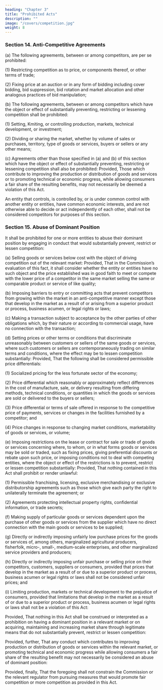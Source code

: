 ```yaml
---
heading: "Chapter 3"
title: "Prohibited Acts"
description: ""
image: "/covers/competition.jpg"
weight: 8
---
```



### Section 14. Anti-Competitive Agreements

(a) The following agreements, between or among competitors, are per se prohibited:

(1) Restricting competition as to price, or components thereof, or other terms of trade;

(2) Fixing price at an auction or in any form of bidding including cover bidding, bid suppression, bid rotation and market allocation and other analogous practices of bid manipulation;


(b) The following agreements, between or among competitors which have the object or effect of substantially preventing, restricting or lessening competition shall be prohibited:

(1) Setting, Kmiting, or controlling production, markets, technical development, or investment;

(2) Dividing or sharing the market, whether by volume of sales or purchases, territory, type of goods or services, buyers or sellers or any other means;


(c) Agreements other than those specified in (a) and (b) of this section which have the object or effect of substantially preventing, restricting or lessening competition shall also be prohibited: Provided, Those which contribute to improving the production or distribution of goods and services or to promoting technical or economic progress, while allowing consumers a fair share of the resulting benefits, may not necessarily be deemed a violation of this Act.

An entity that controls, is controlled by, or is under common control with another entity or entities, have common economic interests, and are not otherwise able to decide or act independently of each other, shall not be considered competitors for purposes of this section.


### Section 15. Abuse of Dominant Position

It shall be prohibited for one or more entities to abuse their dominant position by engaging in conduct that would substantially prevent, restrict or lessen competition:

(a) Selling goods or services below cost with the object of driving competition out of the relevant market: Provided, That in the Commission’s evaluation of this fact, it shall consider whether the entity or entities have no such object and the price established was in good faith to meet or compete with the lower price of a competitor in the same market selling the same or comparable product or service of like quality;

(b) Imposing barriers to entry or committing acts that prevent competitors from growing within the market in an anti-competitive manner except those that develop in the market as a result of or arising from a superior product or process, business acumen, or legal rights or laws;

(c) Making a transaction subject to acceptance by the other parties of other obligations which, by their nature or according to commercial usage, have no connection with the transaction;

(d) Setting prices or other terms or conditions that discriminate unreasonably between customers or sellers of the same goods or services, where such customers or sellers are contemporaneously trading on similar terms and conditions, where the effect may be to lessen competition substantially: Provided, That the following shall be considered permissible price differentials:

(1) Socialized pricing for the less fortunate sector of the economy;

(2) Price differential which reasonably or approximately reflect differences in the cost of manufacture, sale, or delivery resulting from differing methods, technical conditions, or quantities in which the goods or services are sold or delivered to the buyers or sellers;

(3) Price differential or terms of sale offered in response to the competitive price of payments, services or changes in the facilities furnished by a competitor; and

(4) Price changes in response to changing market conditions, marketability of goods or services, or volume;

(e) Imposing restrictions on the lease or contract for sale or trade of goods or services concerning where, to whom, or in what forms goods or services may be sold or traded, such as fixing prices, giving preferential discounts or rebate upon such price, or imposing conditions not to deal with competing entities, where the object or effect of the restrictions is to prevent, restrict or lessen competition substantially: Provided, That nothing contained in this Act shall prohibit or render unlawful:

(1) Permissible franchising, licensing, exclusive merchandising or exclusive distributorship agreements such as those which give each party the right to unilaterally terminate the agreement; or

(2) Agreements protecting intellectual property rights, confidential information, or trade secrets;

(f) Making supply of particular goods or services dependent upon the purchase of other goods or services from the supplier which have no direct connection with the main goods or services to be supplied;

(g) Directly or indirectly imposing unfairly low purchase prices for the goods or services of, among others, marginalized agricultural producers, fisherfolk, micro-, small-, medium-scale enterprises, and other marginalized service providers and producers;

(h) Directly or indirectly imposing unfair purchase or selling price on their competitors, customers, suppliers or consumers, provided that prices that develop in the market as a result of or due to a superior product or process, business acumen or legal rights or laws shall not be considered unfair prices; and

(i) Limiting production, markets or technical development to the prejudice of consumers, provided that limitations that develop in the market as a result of or due to a superior product or process, business acumen or legal rights or laws shall not be a violation of this Act:

Provided, That nothing in this Act shall be construed or interpreted as a prohibition on having a dominant position in a relevant market or on acquiring, maintaining and increasing market share through legitimate means that do not substantially prevent, restrict or lessen competition:

Provided, further, That any conduct which contributes to improving production or distribution of goods or services within the relevant market, or promoting technical and economic progress while allowing consumers a fair share of the resulting benefit may not necessarily be considered an abuse of dominant position:

Provided, finally, That the foregoing shall not constrain the Commission or the relevant regulator from pursuing measures that would promote fair competition or more competition as provided in this Act.

